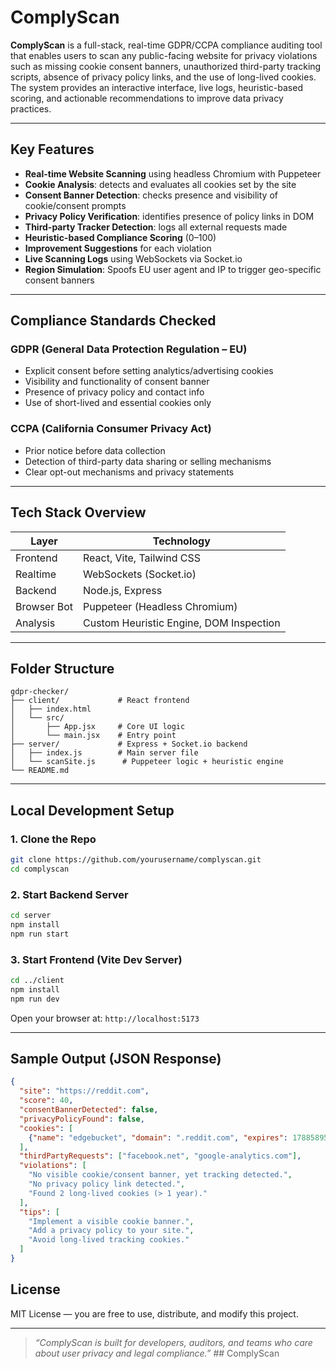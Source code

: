 # ComplyScan

**ComplyScan** is a full-stack, real-time GDPR/CCPA compliance auditing tool that enables users to scan any public-facing website for privacy violations such as missing cookie consent banners, unauthorized third-party tracking scripts, absence of privacy policy links, and the use of long-lived cookies. The system provides an interactive interface, live logs, heuristic-based scoring, and actionable recommendations to improve data privacy practices.

---

##  Key Features

*  **Real-time Website Scanning** using headless Chromium with Puppeteer
*  **Cookie Analysis**: detects and evaluates all cookies set by the site
*  **Consent Banner Detection**: checks presence and visibility of cookie/consent prompts
*  **Privacy Policy Verification**: identifies presence of policy links in DOM
*  **Third-party Tracker Detection**: logs all external requests made
*  **Heuristic-based Compliance Scoring** (0–100)
*  **Improvement Suggestions** for each violation
*  **Live Scanning Logs** using WebSockets via Socket.io
*  **Region Simulation**: Spoofs EU user agent and IP to trigger geo-specific consent banners

---

##  Compliance Standards Checked

###  **GDPR (General Data Protection Regulation – EU)**

* Explicit consent before setting analytics/advertising cookies
* Visibility and functionality of consent banner
* Presence of privacy policy and contact info
* Use of short-lived and essential cookies only

###  **CCPA (California Consumer Privacy Act)**

* Prior notice before data collection
* Detection of third-party data sharing or selling mechanisms
* Clear opt-out mechanisms and privacy statements

---

##  Tech Stack Overview

| Layer       | Technology                              |
| ----------- | --------------------------------------- |
| Frontend    | React, Vite, Tailwind CSS               |
| Realtime    | WebSockets (Socket.io)                  |
| Backend     | Node.js, Express                        |
| Browser Bot | Puppeteer (Headless Chromium)           |
| Analysis    | Custom Heuristic Engine, DOM Inspection |

---

## Folder Structure

```
gdpr-checker/
├── client/             # React frontend
│   ├── index.html
│   └── src/
│       ├── App.jsx     # Core UI logic
│       └── main.jsx    # Entry point
├── server/             # Express + Socket.io backend
│   ├── index.js        # Main server file
│   └── scanSite.js      # Puppeteer logic + heuristic engine
└── README.md
```

---

##  Local Development Setup

### 1. Clone the Repo

```bash
git clone https://github.com/yourusername/complyscan.git
cd complyscan
```

### 2. Start Backend Server

```bash
cd server
npm install
npm run start
```

### 3. Start Frontend (Vite Dev Server)

```bash
cd ../client
npm install
npm run dev
```

Open your browser at: `http://localhost:5173`

---

## Sample Output (JSON Response)

```json
{
  "site": "https://reddit.com",
  "score": 40,
  "consentBannerDetected": false,
  "privacyPolicyFound": false,
  "cookies": [
    {"name": "edgebucket", "domain": ".reddit.com", "expires": 1788589575}
  ],
  "thirdPartyRequests": ["facebook.net", "google-analytics.com"],
  "violations": [
    "No visible cookie/consent banner, yet tracking detected.",
    "No privacy policy link detected.",
    "Found 2 long-lived cookies (> 1 year)."
  ],
  "tips": [
    "Implement a visible cookie banner.",
    "Add a privacy policy to your site.",
    "Avoid long-lived tracking cookies."
  ]
}
```








##  License

MIT License — you are free to use, distribute, and modify this project.

---





> *“ComplyScan is built for developers, auditors, and teams who care about user privacy and legal compliance.”*
##   C o m p l y S c a n  
 